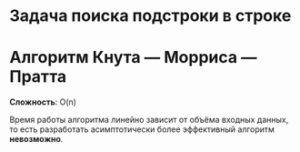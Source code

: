 # Задача поиска подстроки в строке
# Алгоритм Кнута — Морриса — Пратта
**Сложность**: O(n)

Время работы алгоритма линейно зависит от объёма входных данных, то есть разработать асимптотически более эффективный алгоритм **невозможно**.